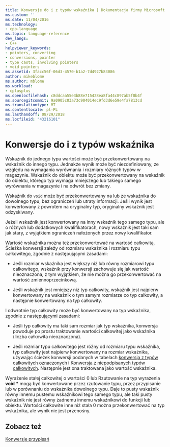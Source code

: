 ```yaml
---
title: Konwersje do i z typów wskaźnika | Dokumentacja firmy Microsoft
ms.custom: ''
ms.date: 11/04/2016
ms.technology:
- cpp-language
ms.topic: language-reference
dev_langs:
- C++
helpviewer_keywords:
- pointers, converting
- conversions, pointer
- type casts, involving pointers
- void pointers
ms.assetid: 3facc56f-06d3-4570-b1a2-7d4927b83086
author: mikeblome
ms.author: mblome
ms.workload:
- cplusplus
ms.openlocfilehash: c8ddcaa55e3b88e715428ea8fa44c897ab5f8b4f
ms.sourcegitcommit: 9a0905c03a73c904014ec9fd3d6e59e4fa7813cd
ms.translationtype: MT
ms.contentlocale: pl-PL
ms.lasthandoff: 08/29/2018
ms.locfileid: "43216101"
---
```

# <a name="conversions-to-and-from-pointer-types"></a>Konwersje do i z typów wskaźnika
Wskaźnik do jednego typu wartości może być przekonwertowany na wskaźnik do innego typu. Jednakże wynik może być niezdefiniowany, ze względu na wymagania wyrównania i rozmiary różnych typów w magazynie. Wskaźnik do obiektu może być przekonwertowany na wskaźnik do obiektu, którego typ wymaga mniejszego lub takiego samego wyrównania w magazynie i na odwrót bez zmiany.  
  
 Wskaźnik do `void` może być przekonwertowany na lub ze wskaźnika do dowolnego typu, bez ograniczeń lub utraty informacji. Jeśli wynik jest konwertowany z powrotem na oryginalny typ, oryginalny wskaźnik jest odzyskiwany.  
  
 Jeżeli wskaźnik jest konwertowany na inny wskaźnik tego samego typu, ale o różnych lub dodatkowych kwalifikatorach, nowy wskaźnik jest taki sam jak stary, z wyjątkiem ograniczeń nałożonych przez nowy kwalifikator.  
  
 Wartość wskaźnika można też przekonwertować na wartość całkowitą. Ścieżka konwersji zależy od rozmiaru wskaźnika i rozmiaru typu całkowitego, zgodnie z następującymi zasadami:  
  
-   Jeśli rozmiar wskaźnika jest większy niż lub równy rozmiarowi typu całkowitego, wskaźnik przy konwersji zachowuje się jak wartość nieoznaczona, z tym wyjątkiem, że nie można go przekonwertować na wartość zmiennoprzecinkową.  
  
-   Jeśli wskaźnik jest mniejszy niż typ całkowity, wskaźnik jest najpierw konwertowany na wskaźnik o tym samym rozmiarze co typ całkowity, a następnie konwertowany na typ całkowity.  
  
 I odwrotnie typ całkowity może być konwertowany na typ wskaźnika, zgodnie z następującymi zasadami:  
  
-   Jeśli typ całkowity ma taki sam rozmiar jak typ wskaźnika, konwersja powoduje po prostu traktowanie wartości całkowitej jako wskaźnika (liczba całkowita nieoznaczona).  
  
-   Jeśli rozmiar typu całkowitego jest różny od rozmiaru typu wskaźnika, typ całkowity jest najpierw konwertowany na rozmiar wskaźnika, używając ścieżek konwersji podanych w tabelach [konwersja z typów całkowitych oznaczonych](../c-language/conversions-from-signed-integral-types.md) i [ Konwersja z niepodpisanych typów całkowitych](../c-language/conversions-from-unsigned-integral-types.md). Następnie jest ona traktowana jako wartość wskaźnika.  
  
 Wyrażenie stałej całkowitej o wartości 0 lub Rzutowanie na typ wyrażenia **void** <strong>\*</strong> mogą być konwertowane przez rzutowanie typu, przez przypisanie lub w porównaniu do wskaźnika dowolnego typu. Daje to pusty wskaźnik równy innemu pustemu wskaźnikowi tego samego typu, ale taki pusty wskaźnik nie jest równy żadnemu innemu wskaźnikowi do funkcji lub obiektu. Wartości całkowite inne niż stała 0 można przekonwertować na typ wskaźnika, ale wynik nie jest przenośny.  
  
## <a name="see-also"></a>Zobacz też  
 [Konwersje przypisań](../c-language/assignment-conversions.md)